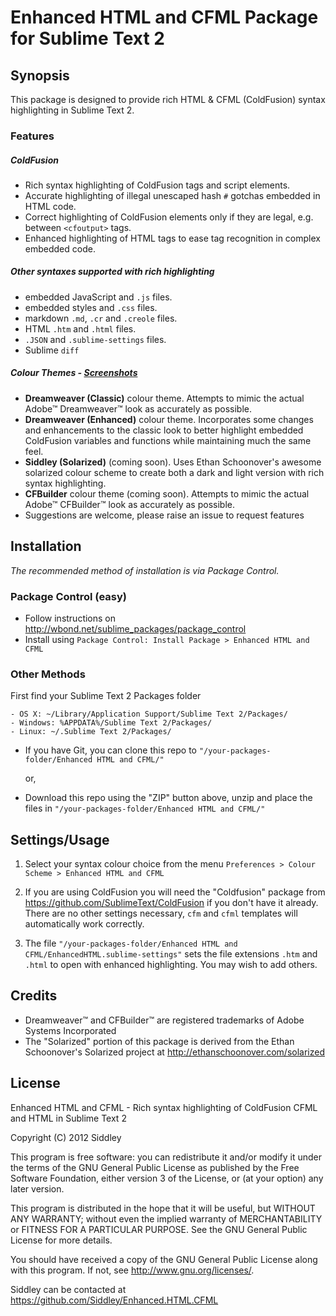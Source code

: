 # Enhanced HTML and CFML Package for Sublime Text 2

## Synopsis

This package is designed to provide rich HTML & CFML (ColdFusion) syntax highlighting in Sublime Text 2.

### Features

##### ColdFusion

  * Rich syntax highlighting of ColdFusion tags and script elements.
  * Accurate highlighting of illegal unescaped hash `#` gotchas embedded in HTML code.
  * Correct highlighting of ColdFusion elements only if they are legal, e.g. between `<cfoutput>` tags.
  * Enhanced highlighting of HTML tags to ease tag recognition in complex embedded code.

##### Other syntaxes supported with rich highlighting

  * embedded JavaScript and `.js` files.
  * embedded styles and `.css` files.
  * markdown `.md`, `.cr` and `.creole` files.
  * HTML `.htm` and `.html` files.
  * `.JSON` and `.sublime-settings` files.
  * Sublime `diff`

##### Colour Themes - [Screenshots](https://github.com/Siddley/Enhanced.HTML.CFML/wiki)

  * **Dreamweaver (Classic)** colour theme. Attempts to mimic the actual Adobe™ Dreamweaver™ look as accurately as possible.
  * **Dreamweaver (Enhanced)** colour theme. Incorporates some changes and enhancements to the classic look to better highlight embedded ColdFusion variables and functions while maintaining much the same feel.
  * **Siddley (Solarized)** (coming soon). Uses Ethan Schoonover's awesome solarized colour scheme to create both a dark and light version with rich syntax highlighting.
  * **CFBuilder** colour theme (coming soon). Attempts to mimic the actual Adobe™ CFBuilder™ look as accurately as possible.
  * Suggestions are welcome, please raise an issue to request features

## Installation

_The recommended method of installation is via Package Control._

### Package Control (easy)

- Follow instructions on <http://wbond.net/sublime_packages/package_control>
- Install using `Package Control: Install Package > Enhanced HTML and CFML`

### Other Methods

 First find your Sublime Text 2 Packages folder

    - OS X: ~/Library/Application Support/Sublime Text 2/Packages/
    - Windows: %APPDATA%/Sublime Text 2/Packages/
    - Linux: ~/.Sublime Text 2/Packages/

- If you have Git, you can clone this repo to `"/your-packages-folder/Enhanced HTML and CFML/"`

    or,

- Download this repo using the "ZIP" button above, unzip and place the files in `"/your-packages-folder/Enhanced HTML and CFML/"`


## Settings/Usage

1. Select your syntax colour choice from the menu `Preferences > Colour Scheme > Enhanced HTML and CFML`

2. If you are using ColdFusion you will need the "Coldfusion" package from <https://github.com/SublimeText/ColdFusion> if you don't have it already. There are no other settings necessary, `cfm` and `cfml` templates will automatically work correctly.

3. The file `"/your-packages-folder/Enhanced HTML and CFML/EnhancedHTML.sublime-settings"` sets the file extensions `.htm` and `.html` to open with enhanced highlighting. You may wish to add others.

## Credits
 * Dreamweaver™ and CFBuilder™ are registered trademarks of Adobe Systems Incorporated
 * The "Solarized" portion of this package is derived from the Ethan Schoonover's Solarized project at <http://ethanschoonover.com/solarized>

## License

Enhanced HTML and CFML - Rich syntax highlighting of ColdFusion CFML and HTML in Sublime Text 2

Copyright (C) 2012 Siddley

This program is free software: you can redistribute it and/or modify it under the terms of the GNU General Public License as published by the Free Software Foundation, either version 3 of the License, or (at your option) any later version.

This program is distributed in the hope that it will be useful, but WITHOUT ANY WARRANTY; without even the implied warranty of MERCHANTABILITY or FITNESS FOR A PARTICULAR PURPOSE.  See the GNU General Public License for more details.

You should have received a copy of the GNU General Public License along with this program.  If not, see <http://www.gnu.org/licenses/>.

Siddley can be contacted at <https://github.com/Siddley/Enhanced.HTML.CFML>
